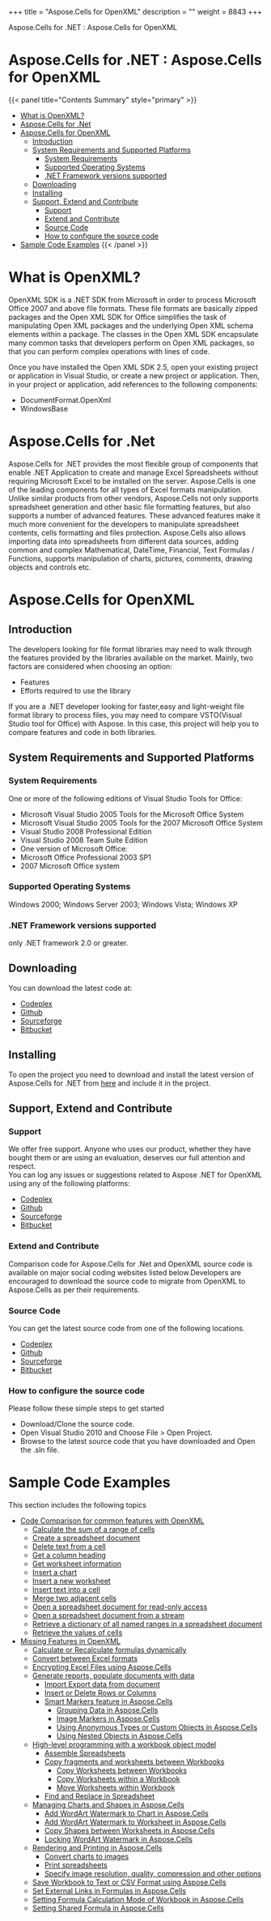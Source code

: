 +++
title = "Aspose.Cells for OpenXML" 
description = "" 
weight = 8843 
+++

Aspose.Cells for .NET : Aspose.Cells for OpenXML  

# Aspose.Cells for .NET : Aspose.Cells for OpenXML


{{< panel title="Contents Summary" style="primary" >}}
*   [What is OpenXML?](#Aspose.CellsforOpenXML-WhatisOpenXML?)
*   [Aspose.Cells for .Net](#Aspose.CellsforOpenXML-Aspose.Cellsfor.Net)
*   [Aspose.Cells for OpenXML](#Aspose.CellsforOpenXML-Aspose.CellsforOpenXML)
    *   [Introduction](#Aspose.CellsforOpenXML-Introduction)
    *   [System Requirements and Supported Platforms](#Aspose.CellsforOpenXML-SystemRequirementsandSupportedPlatforms)
        *   [System Requirements](#Aspose.CellsforOpenXML-SystemRequirements)
        *   [Supported Operating Systems](#Aspose.CellsforOpenXML-SupportedOperatingSystems)
        *   [.NET Framework versions supported](#Aspose.CellsforOpenXML-.NETFrameworkversionssupported)
    *   [Downloading](#Aspose.CellsforOpenXML-Downloading)
    *   [Installing](#Aspose.CellsforOpenXML-Installing)
    *   [Support, Extend and Contribute](#Aspose.CellsforOpenXML-Support,ExtendandContribute)
        *   [Support](#Aspose.CellsforOpenXML-Support)
        *   [Extend and Contribute](#Aspose.CellsforOpenXML-ExtendandContribute)
        *   [Source Code](#Aspose.CellsforOpenXML-SourceCode)
        *   [How to configure the source code](#Aspose.CellsforOpenXML-Howtoconfigurethesourcecode)
*   [Sample Code Examples](#Aspose.CellsforOpenXML-SampleCodeExamples)
{{< /panel >}}
# What is OpenXML?

OpenXML SDK is a .NET SDK from Microsoft in order to process Microsoft Office 2007 and above file formats. These file formats are basically zipped packages and the Open XML SDK for Office simplifies the task of manipulating Open XML packages and the underlying Open XML schema elements within a package. The classes in the Open XML SDK encapsulate many common tasks that developers perform on Open XML packages, so that you can perform complex operations with lines of code.

Once you have installed the Open XML SDK 2.5, open your existing project or application in Visual Studio, or create a new project or application. Then, in your project or application, add references to the following components:

*   DocumentFormat.OpenXml
*   WindowsBase

# Aspose.Cells for .Net

Aspose.Cells for .NET provides the most flexible group of components that enable .NET Application to create and manage Excel Spreadsheets without requiring Microsoft Excel to be installed on the server. Aspose.Cells is one of the leading components for all types of Excel formats manipulation. Unlike similar products from other vendors, Aspose.Cells not only supports spreadsheet generation and other basic file formatting features, but also supports a number of advanced features. These advanced features make it much more convenient for the developers to manipulate spreadsheet contents, cells formatting and files protection. Aspose.Cells also allows importing data into spreadsheets from different data sources, adding common and complex Mathematical, DateTime, Financial, Text Formulas / Functions, supports manipulation of charts, pictures, comments, drawing objects and controls etc.

# Aspose.Cells for OpenXML

## Introduction

The developers looking for file format libraries may need to walk through the features provided by the libraries available on the market. Mainly, two factors are considered when choosing an option:

*   Features
*   Efforts required to use the library

If you are a .NET developer looking for faster,easy and light-weight file format library to process files, you may need to compare VSTO(Visual Studio tool for Office) with Aspose. In this case, this project will help you to compare features and code in both libraries.

## System Requirements and Supported Platforms

### System Requirements

One or more of the following editions of Visual Studio Tools for Office:

*   Microsoft Visual Studio 2005 Tools for the Microsoft Office System
*   Microsoft Visual Studio 2005 Tools for the 2007 Microsoft Office System
*   Visual Studio 2008 Professional Edition
*   Visual Studio 2008 Team Suite Edition
*   One version of Microsoft Office:
*   Microsoft Office Professional 2003 SP1
*   2007 Microsoft Office system

### Supported Operating Systems

Windows 2000; Windows Server 2003; Windows Vista; Windows XP

### .NET Framework versions supported

only .NET framework 2.0 or greater.

## Downloading

You can download the latest code at:

*   [Codeplex](http://goo.gl/x6gdD4)
*   [Github](http://goo.gl/sZsbbu)
*   [Sourceforge](http://goo.gl/AWc3J3)
*   [Bitbucket](http://goo.gl/8B9p3b)

## Installing

To open the project you need to download and install the latest version of Aspose.Cells for .NET from [here](http://www.aspose.com/.net/excel-component.aspx) and include it in the project.

## Support, Extend and Contribute

### Support

We offer free support. Anyone who uses our product, whether they have bought them or are using an evaluation, deserves our full attention and respect.  
You can log any issues or suggestions related to Aspose .NET for OpenXML using any of the following platforms:

*   [Codeplex](http://goo.gl/LD4ZPz)
*   [Github](http://goo.gl/UHkCJe)
*   [Sourceforge](http://goo.gl/f8zdLU)
*   [Bitbucket](http://goo.gl/1Eo1DQ)

### Extend and Contribute

Comparison code for Aspose.Cells for .Net and OpenXML source code is available on major social coding websites listed below.Developers are encouraged to download the source code to migrate from OpenXML to Aspose.Cells as per their requirements.

### Source Code

You can get the latest source code from one of the following locations.

*   [Codeplex](https://goo.gl/SB7Hjv)
*   [Github](https://goo.gl/gN0nf2)
*   [Sourceforge](https://goo.gl/noku6v)
*   [Bitbucket](https://goo.gl/T83r2D)

### How to configure the source code

Please follow these simple steps to get started

*   Download/Clone the source code.
*   Open Visual Studio 2010 and Choose File > Open Project.
*   Browse to the latest source code that you have downloaded and Open the .sln file.

# Sample Code Examples

This section includes the following topics

*   [Code Comparison for common features with OpenXML](https://docs2.aspose.com/cells/net/plugins/asposecellsforopenxml/codecomparisonforcommonfeatureswithopenxml/)
    *   [Calculate the sum of a range of cells](https://docs2.aspose.com/cells/net/plugins/asposecellsforopenxml/codecomparisonforcommonfeatureswithopenxml/calculate+the+sum+of+a+range+of+cells)
    *   [Create a spreadsheet document](https://docs2.aspose.com/cells/net/plugins/asposecellsforopenxml/codecomparisonforcommonfeatureswithopenxml/create+a+spreadsheet+document)
    *   [Delete text from a cell](https://docs2.aspose.com/cells/net/plugins/asposecellsforopenxml/codecomparisonforcommonfeatureswithopenxml/delete+text+from+a+cell)
    *   [Get a column heading](https://docs2.aspose.com/cells/net/plugins/asposecellsforopenxml/codecomparisonforcommonfeatureswithopenxml/get+a+column+heading)
    *   [Get worksheet information](https://docs2.aspose.com/cells/net/plugins/asposecellsforopenxml/codecomparisonforcommonfeatureswithopenxml/get+worksheet+information)
    *   [Insert a chart](https://docs2.aspose.com/cells/net/plugins/asposecellsforopenxml/codecomparisonforcommonfeatureswithopenxml/insert+a+chart)
    *   [Insert a new worksheet](https://docs2.aspose.com/cells/net/plugins/asposecellsforopenxml/codecomparisonforcommonfeatureswithopenxml/insert+a+new+worksheet)
    *   [Insert text into a cell](https://docs2.aspose.com/cells/net/plugins/asposecellsforopenxml/codecomparisonforcommonfeatureswithopenxml/insert+text+into+a+cell)
    *   [Merge two adjacent cells](https://docs2.aspose.com/cells/net/plugins/asposecellsforopenxml/codecomparisonforcommonfeatureswithopenxml/merge+two+adjacent+cells)
    *   [Open a spreadsheet document for read-only access](https://docs2.aspose.com/cells/net/plugins/asposecellsforopenxml/codecomparisonforcommonfeatureswithopenxml/open+a+spreadsheet+document+for+read-only+access)
    *   [Open a spreadsheet document from a stream](https://docs2.aspose.com/cells/net/plugins/asposecellsforopenxml/codecomparisonforcommonfeatureswithopenxml/open+a+spreadsheet+document+from+a+stream)
    *   [Retrieve a dictionary of all named ranges in a spreadsheet document](https://docs2.aspose.com/cells/net/plugins/asposecellsforopenxml/codecomparisonforcommonfeatureswithopenxml/retrieve+a+dictionary+of+all+named+ranges+in+a+spreadsheet+document)
    *   [Retrieve the values of cells](https://docs2.aspose.com/cells/net/plugins/asposecellsforopenxml/codecomparisonforcommonfeatureswithopenxml/retrieve+the+values+of+cells)
*   [Missing Features in OpenXML](https://docs2.aspose.com/cells/net/plugins/asposecellsforopenxml/missingfeaturesinopenxml/)
    *   [Calculate or Recalculate formulas dynamically](https://docs2.aspose.com/cells/net/plugins/asposecellsforopenxml/missingfeaturesinopenxml/calculate+or+recalculate+formulas+dynamically)
    *   [Convert between Excel formats](https://docs2.aspose.com/cells/net/plugins/asposecellsforopenxml/missingfeaturesinopenxml/convert+between+excel+formats)
    *   [Encrypting Excel Files using Aspose.Cells](https://docs2.aspose.com/cells/net/plugins/asposecellsforopenxml/missingfeaturesinopenxml/encrypting+excel+files+using+aspose.cells)
    *   [Generate reports, populate documents with data](https://docs2.aspose.com/cells/net/plugins/asposecellsforopenxml/missingfeaturesinopenxml/generatereportspopulatedocumentswithdata/)
        *   [Import Export data from document](https://docs2.aspose.com/cells/net/plugins/asposecellsforopenxml/missingfeaturesinopenxml/generatereportspopulatedocumentswithdata/import+export+data+from+document)
        *   [Insert or Delete Rows or Columns](https://docs2.aspose.com/cells/net/plugins/asposecellsforopenxml/missingfeaturesinopenxml/generatereportspopulatedocumentswithdata/insert+or+delete+rows+or+columns)
        *   [Smart Markers feature in Aspose.Cells](https://docs2.aspose.com/cells/net/plugins/asposecellsforopenxml/missingfeaturesinopenxml/generatereportspopulatedocumentswithdata/smartmarkersfeatureinasposecells/)
            *   [Grouping Data in Aspose.Cells](https://docs2.aspose.com/cells/net/plugins/asposecellsforopenxml/missingfeaturesinopenxml/generatereportspopulatedocumentswithdata/smartmarkersfeatureinasposecells/grouping+data+in+aspose.cells)
            *   [Image Markers in Aspose.Cells](https://docs2.aspose.com/cells/net/plugins/asposecellsforopenxml/missingfeaturesinopenxml/generatereportspopulatedocumentswithdata/smartmarkersfeatureinasposecells/image+markers+in+aspose.cells)
            *   [Using Anonymous Types or Custom Objects in Aspose.Cells](https://docs2.aspose.com/cells/net/plugins/asposecellsforopenxml/missingfeaturesinopenxml/generatereportspopulatedocumentswithdata/smartmarkersfeatureinasposecells/using+anonymous+types+or+custom+objects+in+aspose.cells)
            *   [Using Nested Objects in Aspose.Cells](https://docs2.aspose.com/cells/net/plugins/asposecellsforopenxml/missingfeaturesinopenxml/generatereportspopulatedocumentswithdata/smartmarkersfeatureinasposecells/using+nested+objects+in+aspose.cells)
    *   [High-level programming with a workbook object model](https://docs2.aspose.com/cells/net/plugins/asposecellsforopenxml/missingfeaturesinopenxml/high-levelprogrammingwithaworkbookobjectmodel/)
        *   [Assemble Spreadsheets](https://docs2.aspose.com/cells/net/plugins/asposecellsforopenxml/missingfeaturesinopenxml/high-levelprogrammingwithaworkbookobjectmodel/assemble+spreadsheets)
        *   [Copy fragments and worksheets between Workbooks](https://docs2.aspose.com/cells/net/plugins/asposecellsforopenxml/missingfeaturesinopenxml/high-levelprogrammingwithaworkbookobjectmodel/copyfragmentsandworksheetsbetweenworkbooks/)
            *   [Copy Worksheets between Workbooks](https://docs2.aspose.com/cells/net/plugins/asposecellsforopenxml/missingfeaturesinopenxml/high-levelprogrammingwithaworkbookobjectmodel/copyfragmentsandworksheetsbetweenworkbooks/copy+worksheets+between+workbooks)
            *   [Copy Worksheets within a Workbook](https://docs2.aspose.com/cells/net/plugins/asposecellsforopenxml/missingfeaturesinopenxml/high-levelprogrammingwithaworkbookobjectmodel/copyfragmentsandworksheetsbetweenworkbooks/copy+worksheets+within+a+workbook)
            *   [Move Worksheets within Workbook](https://docs2.aspose.com/cells/net/plugins/asposecellsforopenxml/missingfeaturesinopenxml/high-levelprogrammingwithaworkbookobjectmodel/copyfragmentsandworksheetsbetweenworkbooks/move+worksheets+within+workbook)
        *   [Find and Replace in Spreadsheet](https://docs2.aspose.com/cells/net/plugins/asposecellsforopenxml/missingfeaturesinopenxml/high-levelprogrammingwithaworkbookobjectmodel/find+and+replace+in+spreadsheet)
    *   [Managing Charts and Shapes in Aspose.Cells](https://docs2.aspose.com/cells/net/plugins/asposecellsforopenxml/missingfeaturesinopenxml/managingchartsandshapesinasposecells/)
        *   [Add WordArt Watermark to Chart in Aspose.Cells](https://docs2.aspose.com/cells/net/plugins/asposecellsforopenxml/missingfeaturesinopenxml/managingchartsandshapesinasposecells/add+wordart+watermark+to+chart+in+aspose.cells)
        *   [Add WordArt Watermark to Worksheet in Aspose.Cells](https://docs2.aspose.com/cells/net/plugins/asposecellsforopenxml/missingfeaturesinopenxml/managingchartsandshapesinasposecells/add+wordart+watermark+to+worksheet+in+aspose.cells)
        *   [Copy Shapes between Worksheets in Aspose.Cells](https://docs2.aspose.com/cells/net/plugins/asposecellsforopenxml/missingfeaturesinopenxml/managingchartsandshapesinasposecells/copy+shapes+between+worksheets+in+aspose.cells)
        *   [Locking WordArt Watermark in Aspose.Cells](https://docs2.aspose.com/cells/net/plugins/asposecellsforopenxml/missingfeaturesinopenxml/managingchartsandshapesinasposecells/locking+wordart+watermark+in+aspose.cells)
    *   [Rendering and Printing in Aspose.Cells](https://docs2.aspose.com/cells/net/plugins/asposecellsforopenxml/missingfeaturesinopenxml/renderingandprintinginasposecells/)
        *   [Convert charts to images](https://docs2.aspose.com/cells/net/plugins/asposecellsforopenxml/missingfeaturesinopenxml/renderingandprintinginasposecells/convert+charts+to+images)
        *   [Print spreadsheets](https://docs2.aspose.com/cells/net/plugins/asposecellsforopenxml/missingfeaturesinopenxml/renderingandprintinginasposecells/print+spreadsheets)
        *   [Specify image resolution, quality, compression and other options](https://docs2.aspose.com/cells/net/plugins/asposecellsforopenxml/missingfeaturesinopenxml/renderingandprintinginasposecells/specify+image+resolution+quality+compression+and+other+options)
    *   [Save Workbook to Text or CSV Format using Aspose.Cells](https://docs2.aspose.com/cells/net/plugins/asposecellsforopenxml/missingfeaturesinopenxml/save+workbook+to+text+or+csv+format+using+aspose.cells)
    *   [Set External Links in Formulas in Aspose.Cells](https://docs2.aspose.com/cells/net/plugins/asposecellsforopenxml/missingfeaturesinopenxml/set+external+links+in+formulas+in+aspose.cells)
    *   [Setting Formula Calculation Mode of Workbook in Aspose.Cells](https://docs2.aspose.com/cells/net/plugins/asposecellsforopenxml/missingfeaturesinopenxml/setting+formula+calculation+mode+of+workbook+in+aspose.cells)
    *   [Setting Shared Formula in Aspose.Cells](https://docs2.aspose.com/cells/net/plugins/asposecellsforopenxml/missingfeaturesinopenxml/setting+shared+formula+in+aspose.cells)

